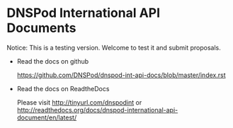DNSPod International API Documents
==================================


Notice: This is a testing version. Welcome to test it and submit proposals.

- Read the docs on github
  
    https://github.com/DNSPod/dnspod-int-api-docs/blob/master/index.rst

- Read the docs on ReadtheDocs

    Please visit http://tinyurl.com/dnspodint or http://readthedocs.org/docs/dnspod-international-api-document/en/latest/
